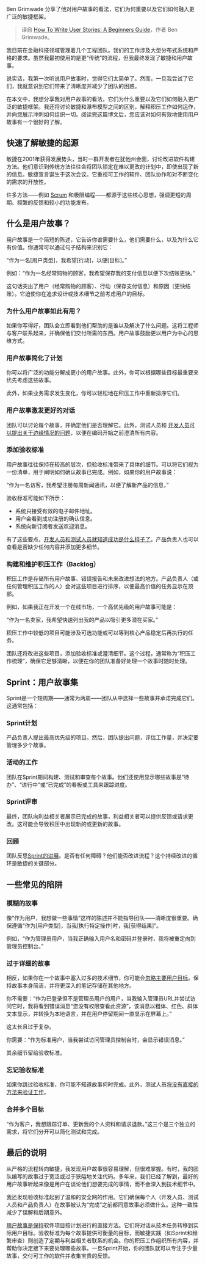 
<!--
title: 如何编写用户故事：初学者指南
cover: https://cdn.thenewstack.io/media/2025/01/ed9b5120-parabol-the-agile-meeting-tool-vwlcr5bt4fc-unsplash-scaled.jpg
-->

Ben Grimwade 分享了他对用户故事的看法，它们为何重要以及它们如何融入更广泛的敏捷框架。

> 译自 [How To Write User Stories: A Beginners Guide](https://thenewstack.io/how-to-write-user-stories-a-beginners-guide/)，作者 Ben Grimwade。

我目前在金融科技领域管理着几个工程团队。我们的工作涉及大型分布式系统和严格的要求。虽然我最初使用的是更“传统”的流程，但我最终发现了敏捷和用户故事。

说实话，我第一次听说用户故事时，觉得它们太简单了。然而，一旦我尝试了它们，我就意识到它们带来了清晰度并减少了团队的困惑。

在本文中，我想分享我对用户故事的看法，它们为什么重要以及它们如何融入更广泛的敏捷框架。我还将讨论敏捷和瀑布模型之间的区别，解释积压工作如何运作，并向您展示冲刺如何组织一切。阅读完这篇博文后，您应该对如何有效地使用用户故事有一个很好的了解。

## 快速了解敏捷的起源

敏捷在2001年获得发展势头，当时一群开发者在犹他州会面，讨论改进软件构建方法。他们意识到传统方法往往会将团队锁定在难以更改的计划中，即使出现了新的信息。敏捷宣言诞生于这次会议。它重视可工作的软件、团队协作和对不断变化的需求的开放性。

许多方法——例如 [Scrum](https://justanothertechlead.com/agile/scrum-events-a-tech-leads-guide-to-effective-scrum/) 和极限编程——都源于这些核心思想，强调更短的周期、频繁的反馈和较小的功能发布。

## 什么是用户故事？

用户故事是一个简短的陈述，它告诉你谁需要什么，他们需要什么，以及为什么它有价值。你通常可以通过句子结构来识别它：

“作为一名[用户类型]，我希望[行动]，以便[目标]。”

例如：“作为一名经常购物的顾客，我希望保存我的支付信息以便下次结账更快。”

这句话突出了用户（经常购物的顾客）、行动（保存支付信息）和原因（更快结账）。它迫使你在追求设计或技术细节之前考虑用户的目标。

### 为什么用户故事如此有用？

如果你写得好，团队会立即看到他们帮助的是谁以及解决了什么问题。这将工程师与客户联系起来，并确保他们交付所需的东西。用户故事鼓励更以用户为中心的思维方式。

### 用户故事简化了计划

你可以将广泛的功能分解成更小的用户故事。此外，你可以根据哪些目标最重要来优先考虑这些故事。

此外，如果业务需求发生变化，你可以轻松地在积压工作中重新排序它们。

### 用户故事激发更好的对话

团队可以讨论每个故事，并确定他们是否理解它。此外，测试人员和 [开发人员可以提出关于边缘情况的问题](https://thenewstack.io/handling-edge-cases-and-exceptions-in-python/)，以便在编码开始之前澄清所有内容。

### 添加验收标准

用户故事往往保持在较高的层次，但验收标准带来了具体的细节。可以将它们视为一份清单，用于阐明如何确认故事已完成。例如，如果你的用户故事说：

“作为一名访客，我希望注册每周新闻通讯，以便了解新产品的信息，”

验收标准可能如下所示：

- 系统只接受有效的电子邮件地址。
- 用户会看到成功注册的确认信息。
- 系统向新订阅者发送欢迎消息。

有了这些要点，[开发人员和测试人员就知道成功是什么样子了](https://thenewstack.io/mindset-refactor-evolving-for-developer-success/)。产品负责人也可以查看是否缺少任何内容并添加更多细节。

### 构建和维护积压工作（Backlog）

积压工作是存储所有用户故事、错误报告和未来改进想法的地方。产品负责人（或任何管理积压工作的人）会对这些项目进行排序，以便最高价值的任务显示在顶部。

例如，如果我正在开发一个在线市场，一个高优先级的用户故事可能是：

“作为一名卖家，我希望快速列出我的产品以吸引更多潜在买家。”

积压工作中较低的项目可能涉及可选功能或可以等到核心产品稳定后再执行的任务。

团队还将改进这些项目，添加验收标准或澄清细节。这个过程，通常称为“积压工作梳理”，确保它足够清晰，以便在你的团队准备好处理一个故事时随时处理。

## Sprint：用户故事集

Sprint是一个短周期——通常为两周——团队从中选择一些故事并承诺完成它们。这通常包括：

### Sprint计划

产品负责人提出最高优先级的项目。然后，团队提出问题，评估工作量，并决定要管理多少个故事。

### 活动的工作

团队在Sprint期间构建、测试和审查每个故事。他们还使用显示哪些故事是“待办”、“进行中”或“已完成”的看板或工具来跟踪进度。

### Sprint评审

最终，团队向利益相关者展示已完成的故事，利益相关者可以提供反馈或请求更改。这可能会导致积压中出现新的或更新的故事。

### 回顾

团队反思[Sprint的进展](https://justanothertechlead.com/agile/sprint-review-vs-retrospective-a-real-world-guide-to-the-difference/)。是否有任何障碍？他们能否改进流程？这个持续改进的循环是敏捷的关键部分。

## 一些常见的陷阱

### 模糊的故事

像“作为用户，我想做一些事情”这样的陈述并不能指导团队——清晰度很重要。确保遵循“作为[用户类型]，当我[执行特定操作]时，我[获得结果]”。

例如，“作为管理员用户，当我正确输入用户名和密码并登录时，我将被重定向到管理员控制台。”

### 过于详细的故事

相反，如果你在一个故事中塞入过多的技术细节，你可能会[忽略主要用户目标](https://thenewstack.io/stop-losing-users-the-load-balancing-fix-your-website-needs/)。保持故事本身简洁，并将更深入的笔记存储在其他地方。

你不需要：“作为已登录但不是管理员用户的用户，当我输入管理员URL并尝试访问它时，我将看到错误消息“您没有权限查看此资源”，该消息以粗体、红色、斜体文本显示，并转换为本地语言，并在用户停留期间一直显示在屏幕上。”

这太长且过于复杂。

你需要：“作为标准用户，当我尝试访问管理员控制台时，会显示错误消息。”

其余细节留给验收标准。

### 忘记验收标准

如果你跳过验收标准，你可能不知道故事何时完成。此外，测试人员[将没有直接的方法来验证工作](https://thenewstack.io/genai-wont-work-until-you-nail-these-4-fundamentals/)。

### 合并多个目标

“作为客户，我想跟踪订单、更新我的个人资料和请求退款。”这三个是三个独立的需求，将它们分开可以简化测试和完成。

## 最后的说明

从严格的流程转向敏捷，我发现用户故事很容易理解，但很难掌握。有时，我的团队编写的故事过于宽泛或过于狭隘地关注代码。多年来，我们已经了解到，最好的用户故事听起来像是用户在谈论他们想要完成的事情，而不会深入到技术细节中。

我还发现验收标准起到了温和的安全网的作用。它们确保每个人（开发人员、测试人员和产品负责人）在故事被认为“完成”之前都同意故事必须做什么。这种一致性减少了误解和后期意外。

[用户故事是保持](https://thenewstack.io/prototype-the-path-to-keep-user-experiences-front-and-center/)软件项目按计划进行的直接方法。它们将对话从技术任务转移到实际用户目标。验收标准为每个故事提供可衡量的目标，而敏捷实践（如Sprint和频繁审查）则创造了定期与利益相关者联系的机会。你的积压工作组织所有内容，并帮助你决定接下来要处理哪些故事。一旦Sprint开始，你的团队就可以专注于少量故事，交付可工作的软件并收集宝贵的反馈。
